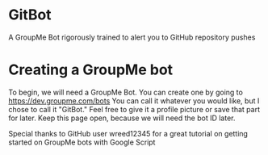 # GitBot
A GroupMe Bot rigorously trained to alert you to GitHub repository pushes

# Creating a GroupMe bot
To begin, we will need a GroupMe Bot. You can create one by going to
https://dev.groupme.com/bots
You can call it whatever you would like, but I chose to call it "GitBot." Feel free to give it a profile picture or save that part for later.
Keep this page open, because we will need the bot ID later.

Special thanks to GitHub user wreed12345 for a great tutorial on getting started on GroupMe bots with Google Script
